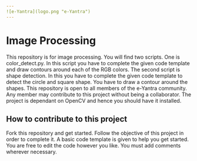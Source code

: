 ```yaml
---
![e-Yantra](logo.png "e-Yantra")
---
```


# Image Processing

This repository is for image processing. You will find two scripts. One is color_detect.py. In this script you have to complete the given code template and draw contours around each of the RGB colors. The second script is shape detection. In this you have to complete the given code template to detect the circle and square shape. You have to draw a contour around the shapes. This repository is open to all members of the e-Yantra community. Any member may contribute to this project without being a collaborator. The project is dependant on OpenCV and hence you should have it installed.

## How to contribute to this project
Fork this repository and get started. Follow the objective of this project in order to complete it. A basic code template is given to help you get started. You are free to edit the code however you like. You must add comments wherever necessary.
